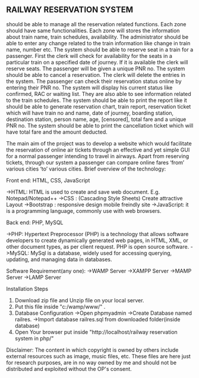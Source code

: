 ## RAILWAY RESERVATION SYSTEM
should be able to manage all the reservation related functions.
Each zone should have same functionalities. Each zone will stores the information about train name, train schedules, availability. 
The administrator should be able to enter any change related to the train information like change in train name, number etc. 
The system should be able to reserve seat in a train for a passenger. 
First the clerk will check for availability for the seats in a particular train on a specified date of journey. 
If it is available the clerk will reserve seats. 
The passenger will be given a unique PNR no. 
The system should be able to cancel a reservation. 
The clerk will delete the entries in the system. 
The passenger can check their reservation status online by entering their PNR no. 
The system will display his current status like confirmed, RAC or waiting list. 
They are also able to see information related to the train schedules.
The system should be able to print the report like it should be able to generate reservation chart, 
train report, reservation ticket which will have train no and name, date of journey, boarding station, 
destination station, person name, age, [censored], total fare and a unique PNR no. 
The system should be able to print the cancellation ticket which will have total fare and the amount deducted.
 
The main aim of the project was to develop a website which would facilitate the reservation of online air tickets through an effective and yet simple GUI for a normal passenger intending to travel in airways. 
Apart from reserving tickets, through our system a passenger can compare online fares ‘from’ various cities ‘to’ various cities.
Brief overview of the technology:

Front end: HTML, CSS, JavaScript

->HTML: HTML is used to create and save web document. E.g. Notepad/Notepad++
->CSS : (Cascading Style Sheets) Create attractive Layout
->Bootstrap : responsive design mobile freindly site
->JavaScript: it is a programming language, commonly use with web browsers.

Back end: PHP, MySQL

->PHP: Hypertext Preprocessor (PHP) is a technology that allows software developers to create dynamically generated web pages, in HTML, XML, or other document types, as per client request. PHP is open source software.
->MySQL: MySql is a database, widely used for accessing querying, updating, and managing data in databases.

Software Requirement(any one):
->WAMP Server
->XAMPP Server
->MAMP Server
->LAMP Server

Installation Steps
1. Download zip file and Unzip file on your local server.
2. Put this file inside "c:/wamp/www/" .
3. Database Configuration
->Open phpmyadmin
->Create Database named railres.
->Import database railres.sql from downloaded folder(inside database)
4. Open Your browser put inside "http://localhost/railway reservation system in php/"

Disclaimer: The content in which copyright is owned by others include external resources such as image, music files, etc. These files are here just for research purposes, are in no way owned by me and should not be distributed and exploited without the OP's consent.
